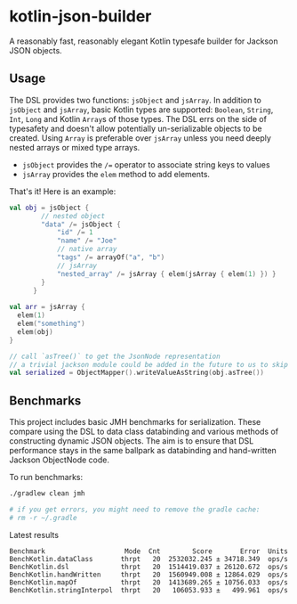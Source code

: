 # kotlin-json-builder

A reasonably fast, reasonably elegant Kotlin typesafe builder for Jackson JSON objects.

## Usage

The DSL provides two functions: `jsObject` and `jsArray`. In addition to `jsObject` and `jsArray`, basic Kotlin types are
supported: `Boolean`, `String`, `Int`, `Long` and Kotlin `Array`s of those types.
The DSL errs on the side of typesafety and doesn't allow potentially un-serializable objects to be created. Using `Array`
is preferable over `jsArray` unless you need deeply nested arrays or mixed type arrays.

* `jsObject` provides the `/=` operator to associate string keys to values
* `jsArray` provides the `elem` method to add elements. 

That's it! Here is an example:

```kotlin
val obj = jsObject {
        // nested object
        "data" /= jsObject {
            "id" /= 1
            "name" /= "Joe"
            // native array
            "tags" /= arrayOf("a", "b")
            // jsArray
            "nested_array" /= jsArray { elem(jsArray { elem(1) }) }
        }
      }
 
val arr = jsArray {
  elem(1)
  elem("something")
  elem(obj)
} 

// call `asTree()` to get the JsonNode representation
// a trivial jackson module could be added in the future to us to skip this
val serialized = ObjectMapper().writeValueAsString(obj.asTree())
```


## Benchmarks

This project includes basic JMH benchmarks for serialization.
These compare using the DSL to data class databinding and various methods of
constructing dynamic JSON objects. The aim is to ensure that DSL performance stays in
the same ballpark as databinding and hand-written Jackson ObjectNode code. 


To run benchmarks:
```bash
./gradlew clean jmh

# if you get errors, you might need to remove the gradle cache:
# rm -r ~/.gradle
```

Latest results
```
Benchmark                    Mode  Cnt        Score       Error  Units
BenchKotlin.dataClass       thrpt   20  2532032.245 ± 34718.349  ops/s
BenchKotlin.dsl             thrpt   20  1514419.037 ± 26120.672  ops/s
BenchKotlin.handWritten     thrpt   20  1560949.008 ± 12864.029  ops/s
BenchKotlin.mapOf           thrpt   20  1413689.265 ± 10756.033  ops/s
BenchKotlin.stringInterpol  thrpt   20   106053.933 ±   499.961  ops/s
```
